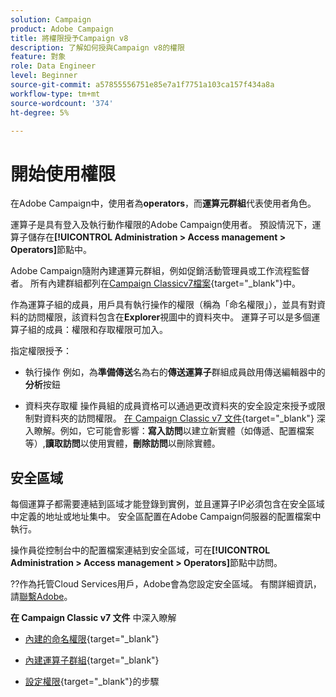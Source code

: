 ```yaml
---
solution: Campaign
product: Adobe Campaign
title: 將權限授予Campaign v8
description: 了解如何授與Campaign v8的權限
feature: 對象
role: Data Engineer
level: Beginner
source-git-commit: a57855556751e85e7a1f7751a103ca157f434a8a
workflow-type: tm+mt
source-wordcount: '374'
ht-degree: 5%

---
```


# 開始使用權限

在Adobe Campaign中，使用者為&#x200B;**operators**，而&#x200B;**運算元群組**&#x200B;代表使用者角色。

運算子是具有登入及執行動作權限的Adobe Campaign使用者。 預設情況下，運算子儲存在&#x200B;**[!UICONTROL Administration > Access management > Operators]**&#x200B;節點中。

Adobe Campaign隨附內建運算元群組，例如促銷活動管理員或工作流程監督者。 所有內建群組都列在[Campaign Classicv7檔案](https://experienceleague.adobe.com/docs/campaign-classic/using/getting-started/permissions/access-management-groups.html?lang=en#default-groups){target=&quot;_blank&quot;}中。

作為運算子組的成員，用戶具有執行操作的權限（稱為「命名權限」），並具有對資料的訪問權限，該資料包含在&#x200B;**Explorer**&#x200B;視圖中的資料夾中。 運算子可以是多個運算子組的成員：權限和存取權限可加入。

指定權限授予：

* 執行操作
例如，為**準備傳送**&#x200B;名為右的&#x200B;**傳送運算子**&#x200B;群組成員啟用傳送編輯器中的&#x200B;**分析**&#x200B;按鈕

* 資料夾存取權
操作員組的成員資格可以通過更改資料夾的安全設定來授予或限制對資料夾的訪問權限。 [在 Campaign Classic v7 文件](https://experienceleague.adobe.com/docs/campaign-classic/using/getting-started/permissions/access-management-folders.html?lang=en#permissions-on-a-folder){target=&quot;_blank&quot;} 深入瞭解。例如，它可能會影響：**寫入訪問**&#x200B;以建立新實體（如傳遞、配置檔案等）,**讀取訪問**&#x200B;以使用實體，**刪除訪問**&#x200B;以刪除實體。

## 安全區域

每個運算子都需要連結到區域才能登錄到實例，並且運算子IP必須包含在安全區域中定義的地址或地址集中。 安全區配置在Adobe Campaign伺服器的配置檔案中執行。

操作員從控制台中的配置檔案連結到安全區域，可在&#x200B;**[!UICONTROL Administration > Access management > Operators]**&#x200B;節點中訪問。

??作為托管Cloud Services用戶，Adobe會為您設定安全區域。 有關詳細資訊，請[聯繫Adobe](support.md#support)。

**在 Campaign Classic v7 文件** 中深入瞭解

* [內建的命名權限](https://experienceleague.adobe.com/docs/campaign-classic/using/getting-started/permissions/access-management-named-rights.html){target=&quot;_blank&quot;}

* [內建運算子群組](https://experienceleague.adobe.com/docs/campaign-classic/using/getting-started/permissions/access-management-groups.html?lang=en#default-groups){target=&quot;_blank&quot;}

* [設定權限](https://experienceleague.adobe.com/docs/campaign-classic/using/getting-started/permissions/access-management.html){target=&quot;_blank&quot;}的步驟
